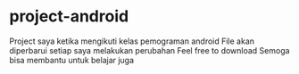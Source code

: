 # project-android
 Project saya ketika mengikuti kelas pemograman android
 File akan diperbarui setiap saya melakukan perubahan
 Feel free to download
 Semoga bisa membantu untuk belajar juga

